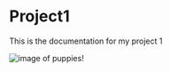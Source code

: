 # Project1 

This is the documentation for my project 1

![image of puppies!]("..\Puppy.jpg" "Puppies")